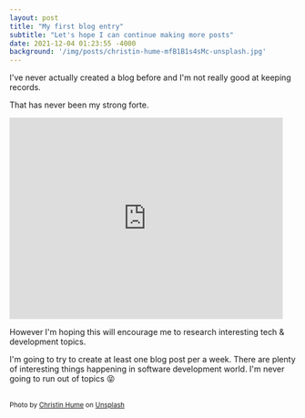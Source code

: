 ```yaml
---
layout: post
title: "My first blog entry"
subtitle: "Let's hope I can continue making more posts"
date: 2021-12-04 01:23:55 -4000
background: '/img/posts/christin-hume-mfB1B1s4sMc-unsplash.jpg'
---
```


<p>I've never actually created a blog before and I'm not really good at keeping records.</p>
<p>That has never been my strong forte.</p>
<iframe src="https://giphy.com/embed/lvzdeWk12qjmM" width="480" height="354" frameBorder="0" class="giphy-embed" allowFullScreen></iframe>
<p>However I'm hoping this will encourage me to research interesting tech & development topics.</p>
<P>I'm going to try to create at least one blog post per a week. There are plenty of interesting things happening in software development world. I'm never going to run out of topics 😝</P>
<br />
<small>Photo by <a href="https://unsplash.com/@christinhumephoto?utm_source=unsplash&utm_medium=referral&utm_content=creditCopyText">Christin Hume</a> on <a href="https://unsplash.com/s/photos/typing?utm_source=unsplash&utm_medium=referral&utm_content=creditCopyText">Unsplash</a></small>